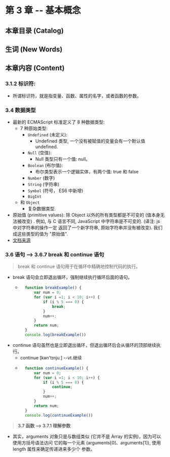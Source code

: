 # 第 3 章 -- 基本概念

## 本章目录 (Catalog)



## 生词 (New Words)



## 本章内容 (Content)
### 3.1.2 标识符:
- 所谓标识符，就是指变量、函数、属性的名字，或者函数的参数。

### 3.4 数据类型
- 最新的 ECMAScript 标准定义了 8 种数据类型: 
    + 7 种原始类型: 
        * `Undefined` (未定义): 
            + Undefined 类型, 一个没有被赋值的变量会有一个默认值 undefined.
        * `Null` (空值): 
            + Null 类型只有一个值: null。
        * `Boolean` (布尔值): 
            + 布尔类型表示一个逻辑实体，有两个值: true 和 false
        * `Number` (数字)
        * `String` (字符串)
        * `Symbol` (符号， ES6 中新增)
        * `BigInt` 
    + 和 `Object`
        * 复杂数据类型.
- 原始值 (primitive values): 除 Object 以外的所有类型都是不可变的 (值本身无法被改变)
  . 例如, 与 C 语言不同, JavaScript 中字符串是不可变的. (译注: js 中对字符串的操作一定
  返回了一个新字符串, 原始字符串并没有被改变). 我们成这些类型的值为 "原始值".    
- [文档来源](https://developer.mozilla.org/zh-CN/docs/Web/JavaScript/Data_structures)  

### 3.6 语句 --> 3.6.7 break 和 continue 语句
> break 和 continue 语句用于在循环中精确地控制代码的执行。
- break 语句会立即退出循环，强制继续执行循环后面的语句。
    + ```javascript
        function breakExample() {
            var num = 0;
            for (var i =1; i < 10; i++) {
                if (i % 5 === 0) {
                    break;
                }
                num++;
            }
            return num;
        }
        console.log(breakExample())
      ```
- continue 语句虽然也是立即退出循环，但退出循环后会从循环的顶部继续执行。
    + continue [kən'tɪnjuː] --vt.继续
    + ```javascript
        function continueExample() {
            var num = 0;
            for (var i =1; i < 10; i++) {
                if (i % 5 === 0) {
                    continue;
                }
                num++;
            }
            return num;
        }
        console.log(continueExample())
      ```

> **3.7 函数 --> 3.7.1 理解参数**
- 其实，arguments 对象只是与数组类似 (它并不是 Array 的实例)，因为可以使用方括号语法访问
  它的每一个元素 (arguments[0]、arguments[1]), 使用 length 属性来确定传递进来多少个
  参数。
